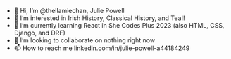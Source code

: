 - 👋 Hi, I’m @thellamiechan, Julie Powell
- 👀 I’m interested in Irish History, Classical History, and Tea!!
- 🌱 I’m currently learning React in She Codes Plus 2023 (also HTML, CSS, Django, and DRF)
- 💞️ I’m looking to collaborate on nothing right now
- 📫 How to reach me linkedin.com/in/julie-powell-a44184249

<!---
thellamiechan/thellamiechan is a ✨ special ✨ repository because its `README.md` (this file) appears on your GitHub profile.
You can click the Preview link to take a look at your changes.
--->
